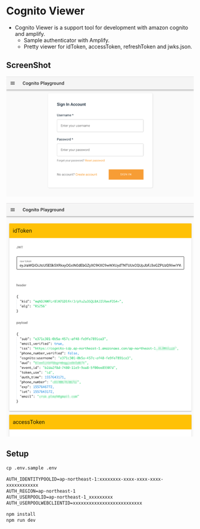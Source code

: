 # Cognito Viewer
 * Cognito Viewer is a support tool for development with amazon cognito and amplify.
   * Sample authenticator with Amplify.
   * Pretty viewer for idToken, accessToken, refreshToken and jwks.json.

## ScreenShot

![auth](./docs/auth.png)

![token](./docs/token.png)

## Setup

```shell
cp .env.sample .env
```

```
AUTH_IDENTITYPOOLID=ap-northeast-1:xxxxxxxx-xxxx-xxxx-xxxx-xxxxxxxxxxxx
AUTH_REGION=ap-northeast-1
AUTH_USERPOOLID=ap-northeast-1_xxxxxxxxx
AUTH_USERPOOLWEBCLIENTID=xxxxxxxxxxxxxxxxxxxxxxxxxx
```


```
npm install
npm run dev
```

